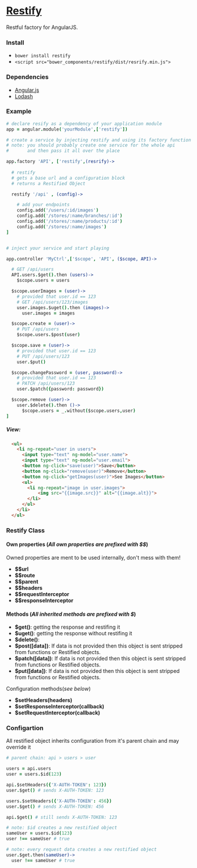 # [Restify](https://github.com/IlanFrumer/Restify)
Restful factory for AngularJS.

### Install

- `bower install restify`
- `<script src="bower_components/restify/dist/resrify.min.js">`

### Dependencies

- [Angular.js](https://github.com/angular/angular.js)
- [Lodash](https://github.com/lodash/lodash)

### Example

```coffee
# declare resify as a dependency of your application module
app = angular.module('yourModule',['restify'])

# create a service by injecting restify and using its factory function
# note: you should probably create one service for the whole api
#       and then pass it all over the place

app.factory 'API', ['restify',(resrify)->
  
  # restify 
  # gets a base url and a configuration block
  # returns a Restified Object

  restify '/api' , (config)->

    # add your endpoints
    config.add('/users/:id/images')
    config.add('/stores/:name/branches/:id')
    config.add('/stores/:name/products/:id')
    config.add('/stores/:name/images')
]


# inject your service and start playing

app.controller 'MyCtrl',['$scope', 'API', ($scope, API)->

  # GET /api/users
  API.users.$get().then (users)->
    $scope.users = users

  $scope.userImages = (user)->
    # provided that user.id == 123
    # GET /api/users/123/images
    user.images.$uget().then (images)->
      user.images = images

  $scope.create = (user)->
    # PUT /api/users
    $scope.users.$post(user)

  $scope.save = (user)->
    # provided that user.id == 123
    # PUT /api/users/123
    user.$put()

  $scope.changePassword = (user, password)->
    # provided that user.id == 123
    # PATCH /api/users/123
    user.$patch({password: password})

  $scope.remove (user)->    
    user.$delete().then ()->
      $scope.users = _.without($scope.users,user)
]

```
##### View:
```html
  <ul>
    <li ng-repeat="user in users">
      <input type="text" ng-model="user.name">
      <input type="text" ng-model="user.email">
      <button ng-click="save(user)">Save</button>
      <button ng-click="remove(user)">Remove</button>      
      <button ng-click="getImages(user)">See Images</button>
      <ul>
        <li ng-repeat="image in user.images">
            <img src="{{image.src}}" alt="{{image.alt}}">
        </li>
      </ul>
    </li>
  </ul>  
````

### Restify Class

#### Own properties (_All own properties are prefixed with $$_)

Owned properties are ment to be used internally, don't mess with them!

* **$$url**
* **$$route**
* **$$parent**
* **$$headers**
* **$$requestInterceptor**
* **$$responseInterceptor**


#### Methods (_All inherited methods are prefixed with $_)

* **$get()**: getting the response and restifing it
* **$uget()**: getting the response without restifing it
* **$delete()**: 
* **$post([data])**: If data is not provided then this object is sent stripped from functions or Restified objects.
* **$patch([data])**: If data is not provided then this object is sent stripped from functions or Restified objects.
* **$put([data])**: If data is not provided then this object is sent stripped from functions or Restified objects.

Configuration methods(_see below_)

* **$setHeaders(headers)**
* **$setResponseInterceptor(callback)**
* **$setRequestInterceptor(callback)**

### Configartion

All restified object inherits configuration from it's parent chain and may override it

````coffee
# parent chain: api > users > user

users = api.users
user = users.$id(123)

api.$setHeaders({'X-AUTH-TOKEN': 123})
user.$get() # sends X-AUTH-TOKEN: 123

users.$setHeaders({'X-AUTH-TOKEN': 456})
user.$get() # sends X-AUTH-TOKEN: 456

api.$get() # still sends X-AUTH-TOKEN: 123

# note: $id creates a new restified object
sameUser = users.$id(123)
user !== sameUser # true

# note: every request data creates a new restified object
user.$get.then(sameUser)->
  user !== sameUser # true

````
